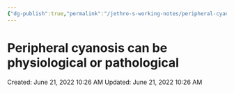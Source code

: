 ```yaml
---
{"dg-publish":true,"permalink":"/jethro-s-working-notes/peripheral-cyanosis-can-be-physiological-or-pathol/","dgPassFrontmatter":true}
---
```



# Peripheral cyanosis can be physiological or pathological

Created: June 21, 2022 10:26 AM
Updated: June 21, 2022 10:26 AM